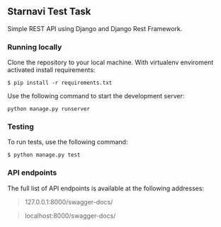 ## Starnavi Test Task

Simple REST API using Django and
Django Rest Framework.

### Running locally
Clone the repository to your local machine. With virtualenv enviroment activated install requirements:
```
$ pip install -r requirements.txt
```
Use the following command to start the development server:
```
python manage.py runserver
```
### Testing
To run tests, use the following command:
```
$ python manage.py test
```
### API endpoints
The full list of API endpoints is available at the following addresses:
> 127.0.0.1:8000/swagger-docs/  

> localhost:8000/swagger-docs/
